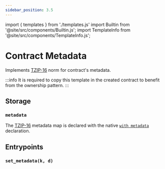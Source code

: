 ```yaml
---
sidebar_position: 3.5
---
```


import { templates } from './templates.js'
import Builtin from '@site/src/components/Builtin.js';
import TemplateInfo from '@site/src/components/TemplateInfo.js';

# Contract Metadata

Implements [TZIP-16](https://tzip.tezosagora.org/proposal/tzip-16/) norm for contract's metadata.

:::info
It is required to copy this template in the created contract to benefit from the ownership pattern.
:::
<TemplateInfo data={templates.metadata.info} />

## Storage

### `metadata`

The [TZIP-16](https://tzip.tezosagora.org/proposal/tzip-16/) metadata map is declared with the native [`with metadata`](/docs/reference/declarations/contract#metadata) declaration.

## Entrypoints

### `set_metadata(k, d)`

<Builtin data={templates.metadata.set_metadata} />


